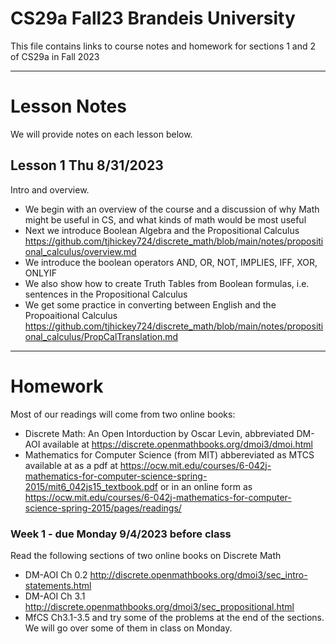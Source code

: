 # CS29a Fall23 Brandeis University
This file contains links to course notes and homework for sections 1 and 2 of CS29a in Fall 2023

---

# Lesson Notes
We will provide notes on each lesson below.

## Lesson 1 Thu 8/31/2023
Intro and overview.
* We begin with an overview of the course and a discussion of why Math might be useful in CS, and what kinds of math would be most useful
* Next we introduce Boolean Algebra and the Propositional Calculus
  https://github.com/tjhickey724/discrete_math/blob/main/notes/propositional_calculus/overview.md
* We introduce the boolean operators AND, OR, NOT, IMPLIES, IFF, XOR, ONLYIF
* We also show how to create Truth Tables from Boolean formulas, i.e. sentences in the Propositional Calculus
* We get some practice in converting between English and the Propoaitional Calculus
  https://github.com/tjhickey724/discrete_math/blob/main/notes/propositional_calculus/PropCalTranslation.md




---

# Homework
Most of our readings will come from two online books:
* Discrete Math: An Open Intorduction by Oscar Levin, abbreviated DM-AOI
  available at https://discrete.openmathbooks.org/dmoi3/dmoi.html
* Mathematics for Computer Science (from MIT) abbereviated as MTCS
  available at as a pdf at https://ocw.mit.edu/courses/6-042j-mathematics-for-computer-science-spring-2015/mit6_042js15_textbook.pdf
  or in an online form as https://ocw.mit.edu/courses/6-042j-mathematics-for-computer-science-spring-2015/pages/readings/

### Week 1 - due Monday 9/4/2023 before class
Read the following sections of two online books on Discrete Math
* DM-AOI Ch 0.2 http://discrete.openmathbooks.org/dmoi3/sec_intro-statements.html
* DM-AOI Ch 3.1 http://discrete.openmathbooks.org/dmoi3/sec_propositional.html
* MfCS Ch3.1-3.5
and try some of the problems at the end of the sections. We will go over some of them in class on Monday.
